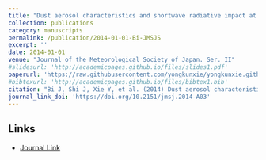 ```yaml
---
title: "Dust aerosol characteristics and shortwave radiative impact at a Gobi Desert of Northwest China during the spring of 2012"
collection: publications
category: manuscripts
permalink: /publication/2014-01-01-Bi-JMSJS
excerpt: ''
date: 2014-01-01
venue: "Journal of the Meteorological Society of Japan. Ser. II"
#slidesurl: 'http://academicpages.github.io/files/slides1.pdf'
paperurl: 'https://raw.githubusercontent.com/yongkunxie/yongkunxie.github.io/main/files/2014-01-01-Bi-JMSJS.pdf'
#bibtexurl: 'http://academicpages.github.io/files/bibtex1.bib'
citation: "Bi J, Shi J, Xie Y, et al. (2014) Dust aerosol characteristics and shortwave radiative impact at a Gobi Desert of Northwest China during the spring of 2012. Journal of the Meteorological Society of Japan. Ser. II, 92, 33–56."
journal_link_doi: 'https://doi.org/10.2151/jmsj.2014-A03'
---
```

<!-- 在页面内容中添加链接显示 -->
<h2>Links</h2>
<ul>
    <li><a href="{{ page.journal_link_doi }}">Journal Link</a></li>
</ul>
